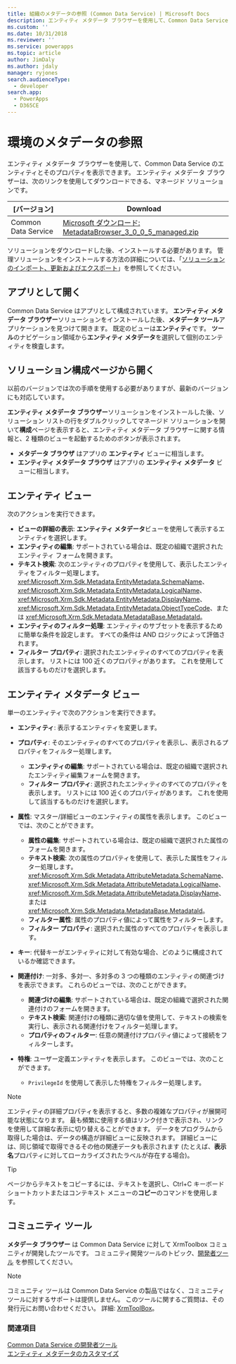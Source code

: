```yaml
---
title: 組織のメタデータの参照 (Common Data Service) | Microsoft Docs
description: エンティティ メタデータ ブラウザーを使用して、Common Data Service のエンティティとそのプロパティを表示できます。 エンティティ メタデータ ブラウザーは、ダウンロードして組織にインストール可能な管理ソリューションです。
ms.custom: ''
ms.date: 10/31/2018
ms.reviewer: ''
ms.service: powerapps
ms.topic: article
author: JimDaly
ms.author: jdaly
manager: ryjones
search.audienceType:
  - developer
search.app:
  - PowerApps
  - D365CE
---
```

# <a name="browse-the-metadata-for-your-environment"></a>環境のメタデータの参照

エンティティ メタデータ ブラウザーを使用して、Common Data Service のエンティティとそのプロパティを表示できます。 エンティティ メタデータ ブラウザーは、次のリンクを使用してダウンロードできる、マネージド ソリューションです。


|                                                                                               [バージョン]                                                                                                |                                                                                     Download                                                                                      |
|------------------------------------------------------------------------------------------------------------------------------------------------------------------------------------------------------|-----------------------------------------------------------------------------------------------------------------------------------------------------------------------------------|
| Common Data Service | [Microsoft ダウンロード: MetadataBrowser_3_0_0_5_managed.zip](http://download.microsoft.com/download/8/E/3/8E3279FE-7915-48FE-A68B-ACAFB86DA69C/MetadataBrowser_3_0_0_5_managed.zip) |

ソリューションをダウンロードした後、インストールする必要があります。 管理ソリューションをインストールする方法の詳細については、「[ソリューションのインポート、更新およびエクスポート](/dynamics365/customer-engagement/developer/customize/import-update-export-solutions)」を参照してください。  

## <a name="open-as-an-app"></a>アプリとして開く
Common Data Service はアプリとして構成されています。 **エンティティ メタデータ ブラウザー**ソリューションをインストールした後、**メタデータ ツール**アプリケーションを見つけて開きます。 既定のビューは**エンティティ**です。 **ツール**のナビゲーション領域から**エンティティ メタデータ**を選択して個別のエンティティを検査します。

## <a name="open-from-the-solution-configuration-page"></a>ソリューション構成ページから開く
以前のバージョンでは次の手順を使用する必要がありますが、最新のバージョンにも対応しています。  

**エンティティ メタデータ ブラウザー**ソリューションをインストールした後、ソリューション リストの行をダブルクリックしてマネージド ソリューションを開いて**構成**ページを表示すると、エンティティ メタデータ ブラウザーに関する情報と、2 種類のビューを起動するためのボタンが表示されます。
- **メタデータ ブラウザ** はアプリの **エンティティ** ビューに相当します。
- **エンティティ メタデータ ブラウザ** はアプリの **エンティティ メタデータ** ビューに相当します。

## <a name="entities-view"></a>エンティティ ビュー
次のアクションを実行できます。

- **ビューの詳細の表示**: **エンティティ メタデータ**ビューを使用して表示するエンティティを選択します。
- **エンティティの編集**: サポートされている場合は、既定の組織で選択されたエンティティ フォームを開きます。
- **テキスト検索**: 次のエンティティのプロパティを使用して、表示したエンティティをフィルター処理します。<xref:Microsoft.Xrm.Sdk.Metadata.EntityMetadata.SchemaName>、<xref:Microsoft.Xrm.Sdk.Metadata.EntityMetadata.LogicalName>、<xref:Microsoft.Xrm.Sdk.Metadata.EntityMetadata.DisplayName>、<xref:Microsoft.Xrm.Sdk.Metadata.EntityMetadata.ObjectTypeCode>、または <xref:Microsoft.Xrm.Sdk.Metadata.MetadataBase.MetadataId>。
- **エンティティのフィルター処理**: エンティティのサブセットを表示するために簡単な条件を設定します。 すべての条件は AND ロジックによって評価されます。
- **フィルター プロパティ**: 選択されたエンティティのすべてのプロパティを表示します。 リストには 100 近くのプロパティがあります。 これを使用して該当するものだけを選択します。

## <a name="entity-metadata-view"></a>エンティティ メタデータ ビュー

単一のエンティティで次のアクションを実行できます。

- **エンティティ**: 表示するエンティティを変更します。
- **プロパティ**: そのエンティティのすべてのプロパティを表示し、表示されるプロパティをフィルター処理します。

    - **エンティティの編集**: サポートされている場合は、既定の組織で選択されたエンティティ編集フォームを開きます。
    - **フィルター プロパティ**: 選択されたエンティティのすべてのプロパティを表示します。 リストには 100 近くのプロパティがあります。 これを使用して該当するものだけを選択します。

- **属性**: マスター/詳細ビューのエンティティの属性を表示します。 このビューでは、次のことができます。

    - **属性の編集**: サポートされている場合は、既定の組織で選択された属性のフォームを開きます。
    - **テキスト検索**: 次の属性のプロパティを使用して、表示した属性をフィルター処理します。<xref:Microsoft.Xrm.Sdk.Metadata.AttributeMetadata.SchemaName>、<xref:Microsoft.Xrm.Sdk.Metadata.AttributeMetadata.LogicalName>、<xref:Microsoft.Xrm.Sdk.Metadata.AttributeMetadata.DisplayName>、または <xref:Microsoft.Xrm.Sdk.Metadata.MetadataBase.MetadataId>。
    - **フィルター属性**: 属性のプロパティ値によって属性をフィルターします。
    - **フィルター プロパティ**: 選択された属性のすべてのプロパティを表示します。

- **キー**: 代替キーがエンティティに対して有効な場合、どのように構成されているか確認できます。

- **関連付け**: 一対多、多対一、多対多の 3 つの種類のエンティティの関連づけを表示できます。 これらのビューでは、次のことができます。  
    - **関連づけの編集**: サポートされている場合は、既定の組織で選択された関連付けのフォームを開きます。  
    - **テキスト検索**: 関連付けの種類に適切な値を使用して、テキストの検索を実行し、表示される関連付けをフィルター処理します。  
    - **プロパティのフィルター**: 任意の関連付けプロパティ値によって接続をフィルターします。

- **特権**: ユーザー定義エンティティを表示します。 このビューでは、次のことができます。  
    - `PrivilegeId` を使用して表示した特権をフィルター処理します。

> [!NOTE]
> エンティティの詳細プロパティを表示すると、多数の複雑なプロパティが展開可能な状態になります。 最も頻繁に使用する値はリンク付きで表示され、リンクを使用して詳細な表示に切り替えることができます。 データをプログラムから取得した場合は、データの構造が詳細ビューに反映されます。 詳細ビューには、同じ領域で取得できるその他の関連データも表示されます (たとえば、**表示名**プロパティに対してローカライズされたラベルが存在する場合)。

> [!TIP]
> ページからテキストをコピーするには、テキストを選択し、Ctrl+C キーボード ショートカットまたはコンテキスト メニューの**コピー**のコマンドを使用します。

## <a name="community-tools"></a>コミュニティ ツール

**メタデータ ブラウザー** は Common Data Service に対して XrmToolbox コミュニティが開発したツールです。 コミュニティ開発ツールのトピック、[開発者ツール](developer-tools.md) を参照してください。

> [!NOTE]
> コミュニティ ツールは Common Data Service の製品ではなく、コミュニティ ツールに対するサポートは提供しません。 このツールに関するご質問は、その発行元にお問い合わせください。 詳細: [XrmToolBox](https://www.xrmtoolbox.com)。

### <a name="see-also"></a>関連項目

 [Common Data Service の開発者ツール](developer-tools.md)<br />
 [エンティティ メタデータのカスタマイズ](customize-entity-metadata.md)<br />
 